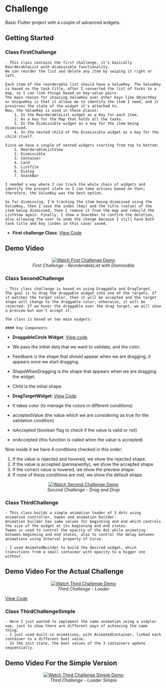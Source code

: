 # Challenge

Basic Flutter project with a couple of advanced widgets.
## Getting Started


### Class FirstChallenge
    - This class contains the first challenge, it's basically ReorderableList with dismissible functionality.
    We can reorder the list and delete any item by swiping it right or left.

    Each item of the reorderable list should have a ValueKey. The ValueKey is based on the task title, after I converted the list of tasks to a map, so I can link things based on key-value pairs.
    The main reason for choosing ValueKey over other keys like ObjectKey or UniqueKey is that it allows me to identify the item I need, and it preserves the state of the widget it's attached to.
    Now, the ValueKey is used in these places:
        1. In the ReorderableList widget as a Key for each item.
        2. As a key for the Map that holds all the tasks.
        3. In the Dismissible widget as a key for the item being dismissed.
        4. In the nested child of the Dismissible widget as a key for the child itself.

    Since we have a couple of nested widgets starting from top to bottom:
        1. ReorderableListView
        2. Dismissible
        3. Container
        4. Card
        5. ListTile
        6. Dialog
        7. SnackBar

    I needed a way where I can track the whole chain of widgets and identify the present state so I can take actions based on that; therefore, the ValueKey was the best option.

    So for dismissing, I'm tracking the item being dismissed using the ValueKey, then I save the index (key) and the title (value) of the item being dismissed, then I remove it from the map and rebuild the ListView again. Finally, I show a Snackbar to confirm the deletion, also allowing the user to undo the change because I still have both task title and key (index in this case) saved.

- **First challenge Class**: [View Code](./lib/first_challenge.dart#L5-L123)

## Demo Video

<div align="center">
  <a href="./materials/first_challenge.mp4" title="First Challenge Demo">
    <img src="https://img.shields.io/badge/Watch-First%20Challenge%20Demo-blue?style=for-the-badge&logo=github" alt="Watch First Challenge Demo">
  </a>
  <br>
  <em>First Challenge - ReorderableList with Dismissible</em>
</div>





### Class SecondChallenge
    - This class challenge is based on using Draggable and DragTarget.
    The goal is to drag the draggable widget into one of the targets. If it matches the target color, then it will be accepted and the target shape will change to the draggable color; otherwise, it will be rejected. If we hover the draggable over the drag target, we will show a preview but won't accept it.

    The class is based on two main widgets:

    #### Key Components

- **DraggableCircle Widget**: [View code](./lib/second_challenge.dart#L80-L94) 

- We pass the initial data that we want to validate, and the color.
- Feedback is the shape that should appear when we are dragging; it appears once we start dragging.
- ShapeWhenDragging is the shape that appears when we are dragging the widget.
- Child is the initial shape.

- **DragTargetWidget**: [View Code](./lib/second_challenge.dart#L96-L187)

- It takes color (to manage the colors in different conditions)
- acceptedValue (the value which we are considering as true for the validation condition)
- isAccepted (boolean flag to check if the value is valid or not)
- onAccepted (this function is called when the value is accepted)

Now inside it we have 4 conditions checked in this order:
1. If the value is rejected and hovered, we show the rejected shape.
2. If the value is accepted (permanently), we show the accepted shape.
3. If the correct value is hovered, we show the preview shape.
4. If none of these conditions are met, we show the default shape.

<div align="center">
  <a href="./materials/second_challenge.mp4" title="Second Challenge Demo">
    <img src="https://img.shields.io/badge/Watch-Second%20Challenge%20Demo-blue?style=for-the-badge&logo=github" alt="Watch Second Challenge Demo">
  </a>
  <br>
  <em>Second Challenge - Drag and Drop</em>
</div>







### Class ThirdChallenge
    - This class builds a simple animation loader of 3 dots using animation controller, tween and animation builder.
    Animation builder has same values for beginning and end which controls the size of the widget at its beginning and end states.
    Tween is used to control the opacity of the dot while animating between beginning and end states, also to control the delay between animations using Interval property of Curve.

    - I used AnimatedBuilder to build the desired widget, which transitions from a small container with opacity to a bigger one without.



## Demo Video For the Actual Challenge


<div align="center">
  <a href="./materials/third_challenge_actual.mp4" title="Third Challenge Demo">
    <img src="https://img.shields.io/badge/Watch-Third%20Challenge%20Demo-blue?style=for-the-badge&logo=github" alt="Watch Third Challenge Demo">
  </a>
  <br>
  <em>Third Challenge - Loader</em>
</div>





[View Code](./lib/third_challenge.dart#L104-L193)

### Class ThirdChallengeSimple

    - Here I just wanted to implement the same animation using a simpler way, just to show there are different ways of achieving the same thing.
    - I just used built-in animations, with AnimatedContainer, linked each container to a different bool value.
    - In the init state, the bool values of the 3 containers update sequentially.

## Demo Video For the Simple Version

<div align="center">
  <a href="./materials/third_challenge_simple.mp4" title="Third Challenge Simple Demo">
    <img src="https://img.shields.io/badge/Watch-Third%20Challenge%20Simple%20Demo-blue?style=for-the-badge&logo=github" alt="Watch Third Challenge Simple Demo">
  </a>
  <br>
  <em>Third Challenge - Loader Simple</em>
</div>



